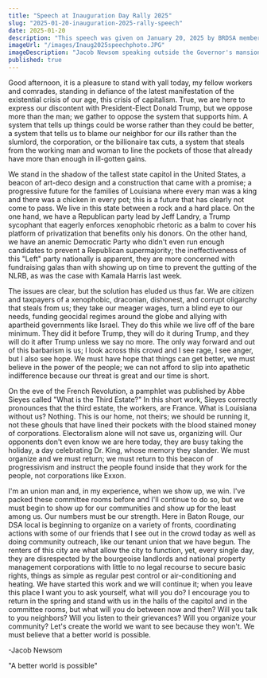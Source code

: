 ```yaml
---
title: "Speech at Inauguration Day Rally 2025"
slug: "2025-01-20-inauguration-2025-rally-speech"
date: 2025-01-20
description: "This speech was given on January 20, 2025 by BRDSA member Jacob Newsom outside the Governor's mansion"
imageUrl: "/images/Inaug2025speechphoto.JPG"
imageDescription: "Jacob Newsom speaking outside the Governor's mansion"
published: true
---
```


Good afternoon, it is a pleasure to stand with yall today, my fellow workers and comrades, standing in defiance of the latest manifestation of the existential crisis of our age, this crisis of capitalism. True, we are here to express our discontent with President-Elect Donald Trump, but we oppose more than the man; we gather to oppose the system that supports him. A system that tells up things could be worse rather than they could be better, a system that tells us to blame our neighbor for our ills rather than the slumlord, the corporation, or the billionaire tax cuts, a system that steals from the working man and woman to line the pockets of those that already have more than enough in ill-gotten gains.

We stand in the shadow of the tallest state capitol in the United States, a beacon of art-deco design and a construction that came with a promise; a progressive future for the families of Louisiana where every man was a king and there was a chicken in every pot; this is a future that has clearly not come to pass. We live in this state between a rock and a hard place. On the one hand, we have a Republican party lead by Jeff Landry, a Trump sycophant that eagerly enforces xenophobic rhetoric as a balm to cover his platform of privatization that benefits only his donors. On the other hand, we have an anemic Democratic Party who didn't even run enough candidates to prevent a Republican supermajority; the ineffectiveness of this "Left" party nationally is apparent, they are more concerned with fundraising galas than with showing up on time to prevent the gutting of the NLRB, as was the case with Kamala Harris last week.

The issues are clear, but the solution has eluded us thus far. We are citizen and taxpayers of a xenophobic, draconian, dishonest, and corrupt oligarchy that steals from us; they take our meager wages, turn a blind eye to our needs, funding geocidal regimes around the globe and allying with apartheid governments like Israel. They do this while we live off of the bare minimum. They did it before Trump, they will do it during Trump, and they will do it after Trump unless we say no more. The only way forward and out of this barbarism is us; I look across this crowd and I see rage, I see anger, but I also see hope. We must have hope that things can get better, we must believe in the power of the people; we can not afford to slip into apathetic indifference because our threat is great and our time is short.

On the eve of the French Revolution, a pamphlet was published by Abbe Sieyes called "What is the Third Estate?" In this short work, Sieyes correctly pronounces that the third estate, the workers, are France. What is Louisiana without us? Nothing. This is our home, not theirs; we should be running it, not these ghouls that have lined their pockets with the blood stained money of corporations. Electoralism alone will not save us, organizing will. Our opponents don't even know we are here today, they are busy taking the holiday, a day celebrating Dr. King, whose memory they slander. We must organize and we must return; we must return to this beacon of progressivism and instruct the people found inside that they work for the people, not corporations like Exxon.

I'm an union man and, in my experience, when we show up, we win. I've packed these committee rooms before and I'll continue to do so, but we must begin to show up for our communities and show up for the least among us. Our numbers must be our strength. Here in Baton Rouge, our DSA local is beginning to organize on a variety of fronts, coordinating actions with some of our friends that I see out in the crowd today as well as doing community outreach, like our tenant union that we have begun. The renters of this city are what allow the city to function, yet, every single day, they are disrespected by the bourgeoise landlords and national property management corporations with little to no legal recourse to secure basic rights, things as simple as regular pest control or air-conditioning and heating. We have started this work and we will continue it; when you leave this place I want you to ask yourself, what will you do? I encourage you to return in the spring and stand with us in the halls of the capitol and in the committee rooms, but what will you do between now and then? Will you talk to you neighbors? Will you listen to their grievances? Will you organize your community? Let's create the world we want to see because they won't. We must believe that a better world is possible.

-Jacob Newsom

"A better world is possible"
